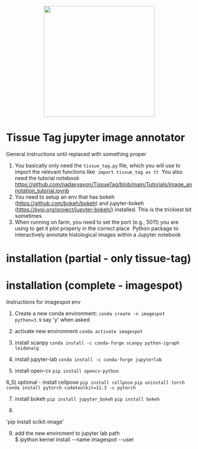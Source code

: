 <p align="center">
	<img src="https://github.com/nadavyayon/TissueTag/blob/main/tissueTag%20logo-01.png" width="300" >
</p>


# Tissue Tag jupyter image annotator
General instructions until replaced with something proper 

1) You basically only need the `tissue_tag.py` file, which you will use to import the relevant functions like
 `import tissue_tag as tt` 
You also need the tutorial notebook https://github.com/nadavyayon/TissueTag/blob/main/Tutorials/image_annotation_tutorial.ipynb
2) You need to setup an env that has bokeh (https://github.com/bokeh/bokeh) and jupyter-bokeh (https://pypi.org/project/jupyter-bokeh/) installed. This is the trickiest bit sometimes 
3) When running on farm, you need to set the port (e.g., 5011) you are using to get it plot properly in the correct place 
Python package to interactively annotate histological images within a Jupyter notebook


# installation (partial - only tissue-tag) 

# installation (complete - imagespot) 

Instructions for imagespot env 

1) Create a new conda environment:
`conda create -n imagespot python=3.9`
say 'y' when asked

2) activate new environment 
`conda activate imagespot` 

3) install scanpy
`conda install -c conda-forge scanpy python-igraph leidenalg`

4) install jupyter-lab 
`conda install -c conda-forge jupyterlab`

6) install open-cv
`pip install opencv-python`

6_5) optional - install cellpose 
		`pip install cellpose` 
		`pip uninstall torch`
		`conda install pytorch cudatoolkit=11.3 -c pytorch`

7) install bokeh 
`pip install jupyter_bokeh`
`pip install bokeh` 

8)
'pip install scikit-image'


9) add the new enviroment to jupyter lab path  
$ ipython kernel install --name imagespot --user








